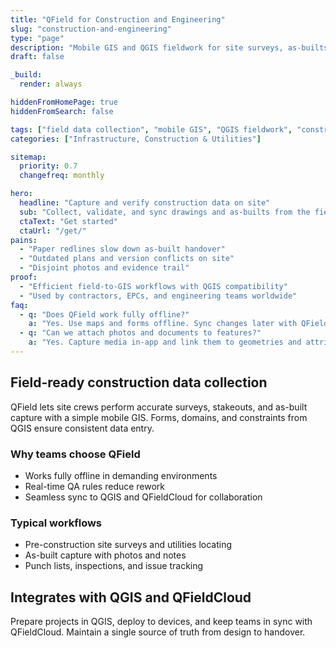 ```yaml
---
title: "QField for Construction and Engineering"
slug: "construction-and-engineering"
type: "page"
description: "Mobile GIS and QGIS fieldwork for site surveys, as-builts, and QA in construction projects."
draft: false

_build:
  render: always

hiddenFromHomePage: true
hiddenFromSearch: false

tags: ["field data collection", "mobile GIS", "QGIS fieldwork", "construction surveying", "as-built"]
categories: ["Infrastructure, Construction & Utilities"]

sitemap:
  priority: 0.7
  changefreq: monthly

hero:
  headline: "Capture and verify construction data on site"
  sub: "Collect, validate, and sync drawings and as-builts from the field using QField and QFieldCloud."
  ctaText: "Get started"
  ctaUrl: "/get/"
pains:
  - "Paper redlines slow down as-built handover"
  - "Outdated plans and version conflicts on site"
  - "Disjoint photos and evidence trail"
proof:
  - "Efficient field-to-GIS workflows with QGIS compatibility"
  - "Used by contractors, EPCs, and engineering teams worldwide"
faq:
  - q: "Does QField work fully offline?"
    a: "Yes. Use maps and forms offline. Sync changes later with QFieldCloud for safe conflict resolution."
  - q: "Can we attach photos and documents to features?"
    a: "Yes. Capture media in-app and link them to geometries and attributes for clean documentation."
---
```


## Field-ready construction data collection

QField lets site crews perform accurate surveys, stakeouts, and as-built capture with a simple mobile GIS. Forms, domains, and constraints from QGIS ensure consistent data entry.

### Why teams choose QField
- Works fully offline in demanding environments
- Real-time QA rules reduce rework
- Seamless sync to QGIS and QFieldCloud for collaboration

### Typical workflows
- Pre-construction site surveys and utilities locating
- As-built capture with photos and notes
- Punch lists, inspections, and issue tracking

## Integrates with QGIS and QFieldCloud

Prepare projects in QGIS, deploy to devices, and keep teams in sync with QFieldCloud. Maintain a single source of truth from design to handover.
